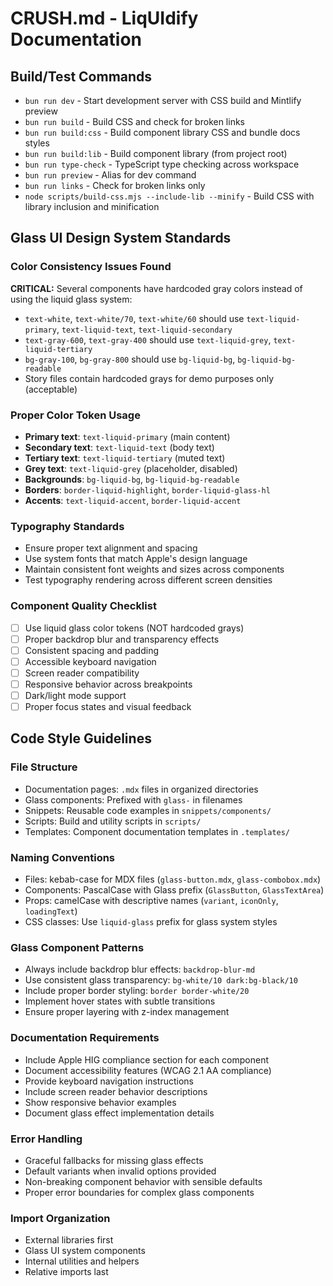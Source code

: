 # CRUSH.md - LiqUIdify Documentation

## Build/Test Commands
- `bun run dev` - Start development server with CSS build and Mintlify preview
- `bun run build` - Build CSS and check for broken links
- `bun run build:css` - Build component library CSS and bundle docs styles
- `bun run build:lib` - Build component library (from project root)
- `bun run type-check` - TypeScript type checking across workspace
- `bun run preview` - Alias for dev command
- `bun run links` - Check for broken links only
- `node scripts/build-css.mjs --include-lib --minify` - Build CSS with library inclusion and minification

## Glass UI Design System Standards

### Color Consistency Issues Found
**CRITICAL:** Several components have hardcoded gray colors instead of using the liquid glass system:
- `text-white`, `text-white/70`, `text-white/60` should use `text-liquid-primary`, `text-liquid-text`, `text-liquid-secondary`
- `text-gray-600`, `text-gray-400` should use `text-liquid-grey`, `text-liquid-tertiary`
- `bg-gray-100`, `bg-gray-800` should use `bg-liquid-bg`, `bg-liquid-bg-readable`
- Story files contain hardcoded grays for demo purposes only (acceptable)

### Proper Color Token Usage
- **Primary text**: `text-liquid-primary` (main content)
- **Secondary text**: `text-liquid-text` (body text)
- **Tertiary text**: `text-liquid-tertiary` (muted text)
- **Grey text**: `text-liquid-grey` (placeholder, disabled)
- **Backgrounds**: `bg-liquid-bg`, `bg-liquid-bg-readable`
- **Borders**: `border-liquid-highlight`, `border-liquid-glass-hl`
- **Accents**: `text-liquid-accent`, `border-liquid-accent`

### Typography Standards
- Ensure proper text alignment and spacing
- Use system fonts that match Apple's design language
- Maintain consistent font weights and sizes across components
- Test typography rendering across different screen densities

### Component Quality Checklist
- [ ] Use liquid glass color tokens (NOT hardcoded grays)
- [ ] Proper backdrop blur and transparency effects
- [ ] Consistent spacing and padding
- [ ] Accessible keyboard navigation
- [ ] Screen reader compatibility
- [ ] Responsive behavior across breakpoints
- [ ] Dark/light mode support
- [ ] Proper focus states and visual feedback

## Code Style Guidelines

### File Structure
- Documentation pages: `.mdx` files in organized directories
- Glass components: Prefixed with `glass-` in filenames
- Snippets: Reusable code examples in `snippets/components/`
- Scripts: Build and utility scripts in `scripts/`
- Templates: Component documentation templates in `.templates/`

### Naming Conventions
- Files: kebab-case for MDX files (`glass-button.mdx`, `glass-combobox.mdx`)
- Components: PascalCase with Glass prefix (`GlassButton`, `GlassTextArea`)
- Props: camelCase with descriptive names (`variant`, `iconOnly`, `loadingText`)
- CSS classes: Use `liquid-glass` prefix for glass system styles

### Glass Component Patterns
- Always include backdrop blur effects: `backdrop-blur-md`
- Use consistent glass transparency: `bg-white/10 dark:bg-black/10`
- Include proper border styling: `border border-white/20`
- Implement hover states with subtle transitions
- Ensure proper layering with z-index management

### Documentation Requirements
- Include Apple HIG compliance section for each component
- Document accessibility features (WCAG 2.1 AA compliance)
- Provide keyboard navigation instructions
- Include screen reader behavior descriptions
- Show responsive behavior examples
- Document glass effect implementation details

### Error Handling
- Graceful fallbacks for missing glass effects
- Default variants when invalid options provided
- Non-breaking component behavior with sensible defaults
- Proper error boundaries for complex glass components

### Import Organization
- External libraries first
- Glass UI system components
- Internal utilities and helpers
- Relative imports last